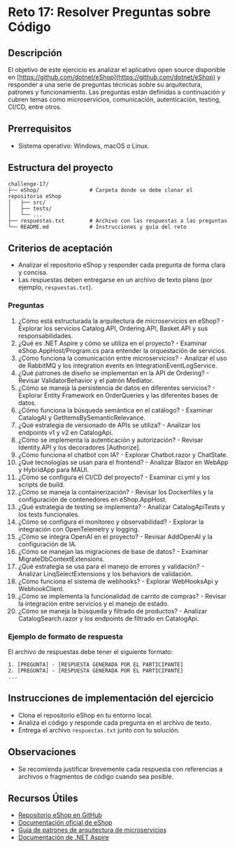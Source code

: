 # Reto 17: Resolver Preguntas sobre Código

## Descripción

El objetivo de este ejercicio es analizar el aplicativo open source disponible en [https://github.com/dotnet/eShop](https://github.com/dotnet/eShop) y responder a una serie de preguntas técnicas sobre su arquitectura, patrones y funcionamiento. Las preguntas están definidas a continuación y cubren temas como microservicios, comunicación, autenticación, testing, CI/CD, entre otros.

## Prerrequisitos
- Sistema operativo: Windows, macOS o Linux.

## Estructura del proyecto
```
challenge-17/
├── eShop/                # Carpeta donde se debe clonar el repositorio eShop
│   ├── src/
│   ├── tests/
│   └── ...
├── respuestas.txt        # Archivo con las respuestas a las preguntas
└── README.md             # Instrucciones y guía del reto
```

## Criterios de aceptación

- Analizar el repositorio eShop y responder cada pregunta de forma clara y concisa.
- Las respuestas deben entregarse en un archivo de texto plano (por ejemplo, `respuestas.txt`).

### Preguntas

1. ¿Cómo está estructurada la arquitectura de microservicios en eShop? - Explorar los servicios Catalog.API, Ordering.API, Basket.API y sus responsabilidades.
2. ¿Qué es .NET Aspire y cómo se utiliza en el proyecto? - Examinar eShop.AppHost/Program.cs para entender la orquestación de servicios.
3. ¿Cómo funciona la comunicación entre microservicios? - Analizar el uso de RabbitMQ y los integration events en IntegrationEventLogService.
4. ¿Qué patrones de diseño se implementan en la API de Ordering? - Revisar ValidatorBehavior y el patrón Mediator.
5. ¿Cómo se maneja la persistencia de datos en diferentes servicios? - Explorar Entity Framework en OrderQueries y las diferentes bases de datos.
6. ¿Cómo funciona la búsqueda semántica en el catálogo? - Examinar CatalogAI y GetItemsBySemanticRelevance.
7. ¿Qué estrategia de versionado de APIs se utiliza? - Analizar los endpoints v1 y v2 en CatalogApi.
8. ¿Cómo se implementa la autenticación y autorización? - Revisar Identity.API y los decoradores [Authorize].
9. ¿Cómo funciona el chatbot con IA? - Explorar Chatbot.razor y ChatState.
10. ¿Qué tecnologías se usan para el frontend? - Analizar Blazor en WebApp y HybridApp para MAUI.
11. ¿Cómo se configura el CI/CD del proyecto? - Examinar ci.yml y los scripts de build.
12. ¿Cómo se maneja la containerización? - Revisar los Dockerfiles y la configuración de contenedores en eShop.AppHost.
13. ¿Qué estrategia de testing se implementa? - Analizar CatalogApiTests y los tests funcionales.
14. ¿Cómo se configura el monitoreo y observabilidad? - Explorar la integración con OpenTelemetry y logging.
15. ¿Cómo se integra OpenAI en el proyecto? - Revisar AddOpenAI y la configuración de IA.
16. ¿Cómo se manejan las migraciones de base de datos? - Examinar MigrateDbContextExtensions.
17. ¿Qué estrategia se usa para el manejo de errores y validación? - Analizar LinqSelectExtensions y los behaviors de validación.
18. ¿Cómo funciona el sistema de webhooks? - Explorar WebHooksApi y WebhookClient.
19. ¿Cómo se implementa la funcionalidad de carrito de compras? - Revisar la integración entre servicios y el manejo de estado.
20. ¿Cómo se maneja la búsqueda y filtrado de productos? - Analizar CatalogSearch.razor y los endpoints de filtrado en CatalogApi.

### Ejemplo de formato de respuesta

El archivo de respuestas debe tener el siguiente formato:

```
1. [PREGUNTA] - [RESPUESTA GENERADA POR EL PARTICIPANTE]
2. [PREGUNTA] - [RESPUESTA GENERADA POR EL PARTICIPANTE]
...
```

## Instrucciones de implementación del ejercicio

- Clona el repositorio eShop en tu entorno local.
- Analiza el código y responde cada pregunta en el archivo de texto.
- Entrega el archivo `respuestas.txt` junto con tu solución.

## Observaciones

- Se recomienda justificar brevemente cada respuesta con referencias a archivos o fragmentos de código cuando sea posible.

## Recursos Útiles

- [Repositorio eShop en GitHub](https://github.com/dotnet/eShop)
- [Documentación oficial de eShop](https://github.com/dotnet/eShop/tree/main/docs)
- [Guía de patrones de arquitectura de microservicios](https://docs.microsoft.com/en-us/azure/architecture/microservices/)
- [Documentación de .NET Aspire](https://learn.microsoft.com/en-us/dotnet/aspire/)
